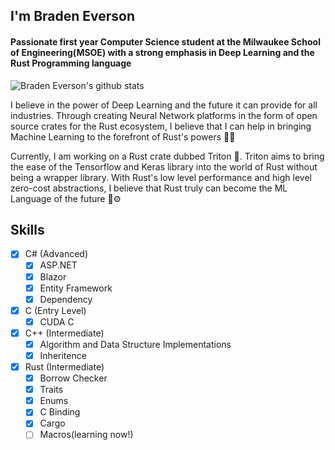 ## I'm Braden Everson
#### Passionate first year Computer Science student at the Milwaukee School of Engineering(MSOE) with a strong emphasis in Deep Learning and the Rust Programming language

<img alt="Braden Everson's github stats" src="https://github-readme-stats.vercel.app/api?username=BradenEverson&hide_border=true&hide_title=true&show_icons=true&theme=prussian">

I believe in the power of Deep Learning and the future it can provide for all industries. Through creating Neural Network platforms in the form of open source crates for the Rust ecosystem, I believe that I can help in bringing Machine Learning to the forefront of Rust's powers 🦀🦾

Currently, I am working on a Rust crate dubbed Triton 🦎. Triton aims to bring the ease of the Tensorflow and Keras library into the world of Rust without being a wrapper library. With Rust's low level performance and high level zero-cost abstractions, I believe that Rust truly can become the ML Language of the future 🧠⚙️

## Skills

- [X] C# (Advanced)
  - [X] ASP.NET
  - [X] Blazor
  - [X] Entity Framework
  - [X] Dependency 
  
- [X] C (Entry Level)
    - [X] CUDA C
          
- [X] C++ (Intermediate)
  - [X] Algorithm and Data Structure Implementations
  - [X] Inheritence
        
- [X] Rust (Intermediate)
  - [X] Borrow Checker
  - [X] Traits
  - [X] Enums
  - [X] C Binding
  - [X] Cargo
  - [ ] Macros(learning now!)
